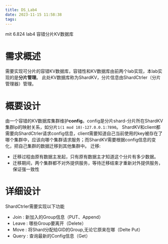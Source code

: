 ```yaml
---
title: DS_Lab4
date: 2023-11-15 11:58:38
tags:
---
```

mit 6.824 lab4 容错分片KV数据库
<!-- more -->
# 需求概述
需要实现可分片的容错KV数据库，容错性和KV数据库由前两个lab实现，本lab实现的是**分片管理**。
此处KV数据库称为ShardKV，分片信息由ShardCtrler（分片管理器）管理。
# 概要设计

由一个容错的KV数据库集群维护**config**。config是分片shard-分片所在ShardKV集群ip的映射关系，如分片`1(1 mod 10)-127.0.0.1:7890`。
ShardKV和client都需要向ShardCtrler请求config信息，client需要知道自己当前使用的key被存在了哪个集群中，应该向哪个集群请求服务；而ShardKV需要根据config信息的变化，把自己集群的数据迁移到其他集群中。
迁移:
* 迁移过程由原有数据主发起，只有原有数据主才知道这个分片有多少数据。
* 迁移期间，两个集群都不对外提供服务，等待迁移结束才重新对外提供服务，保证强一致性

# 详细设计
ShardCtrler需要实现以下功能
* Join : 新加入的Group信息（PUT、Append）
* Leave : 哪些Group要离开（Delete）
* Move : 将Shard分配给GID的Group,无论它原来在哪（Delte Put）
* Query : 查询最新的Config信息（Get）
